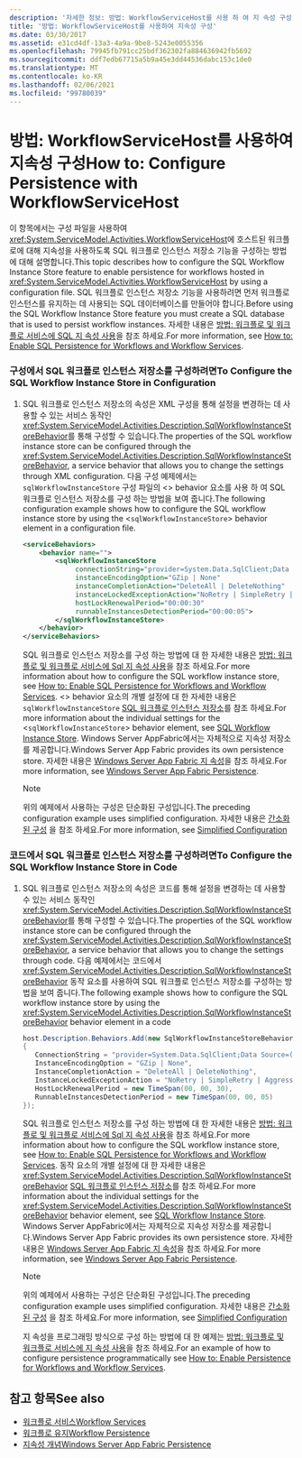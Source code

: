 ```yaml
---
description: '자세한 정보: 방법: WorkflowServiceHost를 사용 하 여 지 속성 구성'
title: '방법: WorkflowServiceHost를 사용하여 지속성 구성'
ms.date: 03/30/2017
ms.assetid: e31cd4df-13a3-4a9a-9be8-5243e0055356
ms.openlocfilehash: 79945fb791cc25bdf362302fa884636942fb5692
ms.sourcegitcommit: ddf7edb67715a5b9a45e3dd44536dabc153c1de0
ms.translationtype: MT
ms.contentlocale: ko-KR
ms.lasthandoff: 02/06/2021
ms.locfileid: "99780039"
---
```

# <a name="how-to-configure-persistence-with-workflowservicehost"></a><span data-ttu-id="d4db4-103">방법: WorkflowServiceHost를 사용하여 지속성 구성</span><span class="sxs-lookup"><span data-stu-id="d4db4-103">How to: Configure Persistence with WorkflowServiceHost</span></span>

<span data-ttu-id="d4db4-104">이 항목에서는 구성 파일을 사용하여 <xref:System.ServiceModel.Activities.WorkflowServiceHost>에 호스트된 워크플로에 대해 지속성을 사용하도록 SQL 워크플로 인스턴스 저장소 기능을 구성하는 방법에 대해 설명합니다.</span><span class="sxs-lookup"><span data-stu-id="d4db4-104">This topic describes how to configure the SQL Workflow Instance Store feature to enable persistence for workflows hosted in <xref:System.ServiceModel.Activities.WorkflowServiceHost> by using a configuration file.</span></span> <span data-ttu-id="d4db4-105">SQL 워크플로 인스턴스 저장소 기능을 사용하려면 먼저 워크플로 인스턴스를 유지하는 데 사용되는 SQL 데이터베이스를 만들어야 합니다.</span><span class="sxs-lookup"><span data-stu-id="d4db4-105">Before using the SQL Workflow Instance Store feature you must create a SQL database that is used to persist workflow instances.</span></span> <span data-ttu-id="d4db4-106">자세한 내용은 [방법: 워크플로 및 워크플로 서비스에 SQL 지 속성 사용](../../windows-workflow-foundation/how-to-enable-sql-persistence-for-workflows-and-workflow-services.md)을 참조 하세요.</span><span class="sxs-lookup"><span data-stu-id="d4db4-106">For more information, see [How to: Enable SQL Persistence for Workflows and Workflow Services](../../windows-workflow-foundation/how-to-enable-sql-persistence-for-workflows-and-workflow-services.md).</span></span>  
  
### <a name="to-configure-the-sql-workflow-instance-store-in-configuration"></a><span data-ttu-id="d4db4-107">구성에서 SQL 워크플로 인스턴스 저장소를 구성하려면</span><span class="sxs-lookup"><span data-stu-id="d4db4-107">To Configure the SQL Workflow Instance Store in Configuration</span></span>  
  
1. <span data-ttu-id="d4db4-108">SQL 워크플로 인스턴스 저장소의 속성은 XML 구성을 통해 설정을 변경하는 데 사용할 수 있는 서비스 동작인 <xref:System.ServiceModel.Activities.Description.SqlWorkflowInstanceStoreBehavior>를 통해 구성할 수 있습니다.</span><span class="sxs-lookup"><span data-stu-id="d4db4-108">The properties of the SQL workflow instance store can be configured through the <xref:System.ServiceModel.Activities.Description.SqlWorkflowInstanceStoreBehavior>, a service behavior that allows you to change the settings through XML configuration.</span></span> <span data-ttu-id="d4db4-109">다음 구성 예제에서는 `sqlWorkflowInstanceStore` 구성 파일의 <> behavior 요소를 사용 하 여 SQL 워크플로 인스턴스 저장소를 구성 하는 방법을 보여 줍니다.</span><span class="sxs-lookup"><span data-stu-id="d4db4-109">The following configuration example shows how to configure the SQL workflow instance store by using the <`sqlWorkflowInstanceStore`> behavior element in a configuration file.</span></span>  
  
    ```xml  
    <serviceBehaviors>  
        <behavior name="">  
            <sqlWorkflowInstanceStore
                 connectionString="provider=System.Data.SqlClient;Data Source=(local);Initial Catalog=DefaultPersistenceProviderDb;Integrated Security=True;Async=true"  
                 instanceEncodingOption="GZip | None"  
                 instanceCompletionAction="DeleteAll | DeleteNothing"  
                 instanceLockedExceptionAction="NoRetry | SimpleRetry | AggressiveRetry"  
                 hostLockRenewalPeriod="00:00:30"
                 runnableInstancesDetectionPeriod="00:00:05">  
            </sqlWorkflowInstanceStore>  
        </behavior>  
    </serviceBehaviors>  
    ```  
  
     <span data-ttu-id="d4db4-110">SQL 워크플로 인스턴스 저장소를 구성 하는 방법에 대 한 자세한 내용은 [방법: 워크플로 및 워크플로 서비스에 Sql 지 속성 사용](../../windows-workflow-foundation/how-to-enable-sql-persistence-for-workflows-and-workflow-services.md)을 참조 하세요.</span><span class="sxs-lookup"><span data-stu-id="d4db4-110">For more information about how to configure the SQL workflow instance store, see [How to: Enable SQL Persistence for Workflows and Workflow Services](../../windows-workflow-foundation/how-to-enable-sql-persistence-for-workflows-and-workflow-services.md).</span></span> <span data-ttu-id="d4db4-111"><> behavior 요소의 개별 설정에 대 한 자세한 내용은 `sqlWorkflowInstanceStore` [SQL 워크플로 인스턴스 저장소](../../windows-workflow-foundation/sql-workflow-instance-store.md)를 참조 하세요.</span><span class="sxs-lookup"><span data-stu-id="d4db4-111">For more information about the individual settings for the <`sqlWorkflowInstanceStore`> behavior element, see [SQL Workflow Instance Store](../../windows-workflow-foundation/sql-workflow-instance-store.md).</span></span> <span data-ttu-id="d4db4-112">Windows Server AppFabric에서는 자체적으로 지속성 저장소를 제공합니다.</span><span class="sxs-lookup"><span data-stu-id="d4db4-112">Windows Server App Fabric provides its own persistence store.</span></span> <span data-ttu-id="d4db4-113">자세한 내용은 [Windows Server App Fabric 지 속성](/previous-versions/appfabric/ee677272(v=azure.10))을 참조 하세요.</span><span class="sxs-lookup"><span data-stu-id="d4db4-113">For more information, see [Windows Server App Fabric Persistence](/previous-versions/appfabric/ee677272(v=azure.10)).</span></span>  
  
    > [!NOTE]
    > <span data-ttu-id="d4db4-114">위의 예제에서 사용하는 구성은 단순화된 구성입니다.</span><span class="sxs-lookup"><span data-stu-id="d4db4-114">The preceding configuration example uses simplified configuration.</span></span> <span data-ttu-id="d4db4-115">자세한 내용은 [간소화 된 구성](../simplified-configuration.md) 을 참조 하세요.</span><span class="sxs-lookup"><span data-stu-id="d4db4-115">For more information, see [Simplified Configuration](../simplified-configuration.md)</span></span>  
  
### <a name="to-configure-the-sql-workflow-instance-store-in-code"></a><span data-ttu-id="d4db4-116">코드에서 SQL 워크플로 인스턴스 저장소를 구성하려면</span><span class="sxs-lookup"><span data-stu-id="d4db4-116">To Configure the SQL Workflow Instance Store in Code</span></span>  
  
1. <span data-ttu-id="d4db4-117">SQL 워크플로 인스턴스 저장소의 속성은 코드를 통해 설정을 변경하는 데 사용할 수 있는 서비스 동작인 <xref:System.ServiceModel.Activities.Description.SqlWorkflowInstanceStoreBehavior>를 통해 구성할 수 있습니다.</span><span class="sxs-lookup"><span data-stu-id="d4db4-117">The properties of the SQL workflow instance store can be configured through the <xref:System.ServiceModel.Activities.Description.SqlWorkflowInstanceStoreBehavior>, a service behavior that allows you to change the settings through code.</span></span> <span data-ttu-id="d4db4-118">다음 예제에서는 코드에서 <xref:System.ServiceModel.Activities.Description.SqlWorkflowInstanceStoreBehavior> 동작 요소를 사용하여 SQL 워크플로 인스턴스 저장소를 구성하는 방법을 보여 줍니다.</span><span class="sxs-lookup"><span data-stu-id="d4db4-118">The following example shows how to configure the SQL workflow instance store by using the <xref:System.ServiceModel.Activities.Description.SqlWorkflowInstanceStoreBehavior> behavior element in a code</span></span>  
  
    ```csharp  
    host.Description.Behaviors.Add(new SqlWorkflowInstanceStoreBehavior  
    {  
       ConnectionString = "provider=System.Data.SqlClient;Data Source=(local);Initial Catalog=DefaultPersistenceProviderDb;Integrated Security=True;Async=true",  
       InstanceEncodingOption = "GZip | None",  
       InstanceCompletionAction = "DeleteAll | DeleteNothing",  
       InstanceLockedExceptionAction = "NoRetry | SimpleRetry | AggressiveRetry",  
       HostLockRenewalPeriod = new TimeSpan(00, 00, 30),  
       RunnableInstancesDetectionPeriod = new TimeSpan(00, 00, 05)  
    });  
    ```  
  
     <span data-ttu-id="d4db4-119">SQL 워크플로 인스턴스 저장소를 구성 하는 방법에 대 한 자세한 내용은 [방법: 워크플로 및 워크플로 서비스에 Sql 지 속성 사용](../../windows-workflow-foundation/how-to-enable-sql-persistence-for-workflows-and-workflow-services.md)을 참조 하세요.</span><span class="sxs-lookup"><span data-stu-id="d4db4-119">For more information about how to configure the SQL workflow instance store, see [How to: Enable SQL Persistence for Workflows and Workflow Services](../../windows-workflow-foundation/how-to-enable-sql-persistence-for-workflows-and-workflow-services.md).</span></span> <span data-ttu-id="d4db4-120">동작 요소의 개별 설정에 대 한 자세한 내용은 <xref:System.ServiceModel.Activities.Description.SqlWorkflowInstanceStoreBehavior> [SQL 워크플로 인스턴스 저장소](../../windows-workflow-foundation/sql-workflow-instance-store.md)를 참조 하세요.</span><span class="sxs-lookup"><span data-stu-id="d4db4-120">For more information about the individual settings for the <xref:System.ServiceModel.Activities.Description.SqlWorkflowInstanceStoreBehavior> behavior element, see [SQL Workflow Instance Store](../../windows-workflow-foundation/sql-workflow-instance-store.md).</span></span> <span data-ttu-id="d4db4-121">Windows Server AppFabric에서는 자체적으로 지속성 저장소를 제공합니다.</span><span class="sxs-lookup"><span data-stu-id="d4db4-121">Windows Server App Fabric provides its own persistence store.</span></span> <span data-ttu-id="d4db4-122">자세한 내용은 [Windows Server App Fabric 지 속성](/previous-versions/appfabric/ee677272(v=azure.10))을 참조 하세요.</span><span class="sxs-lookup"><span data-stu-id="d4db4-122">For more information, see [Windows Server App Fabric Persistence](/previous-versions/appfabric/ee677272(v=azure.10)).</span></span>  
  
    > [!NOTE]
    > <span data-ttu-id="d4db4-123">위의 예제에서 사용하는 구성은 단순화된 구성입니다.</span><span class="sxs-lookup"><span data-stu-id="d4db4-123">The preceding configuration example uses simplified configuration.</span></span> <span data-ttu-id="d4db4-124">자세한 내용은 [간소화 된 구성](../simplified-configuration.md) 을 참조 하세요.</span><span class="sxs-lookup"><span data-stu-id="d4db4-124">For more information, see [Simplified Configuration](../simplified-configuration.md)</span></span>  
  
     <span data-ttu-id="d4db4-125">지 속성을 프로그래밍 방식으로 구성 하는 방법에 대 한 예제는 [방법: 워크플로 및 워크플로 서비스에 지 속성 사용](../../windows-workflow-foundation/how-to-enable-persistence-for-workflows-and-workflow-services.md)을 참조 하세요.</span><span class="sxs-lookup"><span data-stu-id="d4db4-125">For an example of how to configure persistence programmatically see [How to: Enable Persistence for Workflows and Workflow Services](../../windows-workflow-foundation/how-to-enable-persistence-for-workflows-and-workflow-services.md).</span></span>  
  
## <a name="see-also"></a><span data-ttu-id="d4db4-126">참고 항목</span><span class="sxs-lookup"><span data-stu-id="d4db4-126">See also</span></span>

- [<span data-ttu-id="d4db4-127">워크플로 서비스</span><span class="sxs-lookup"><span data-stu-id="d4db4-127">Workflow Services</span></span>](workflow-services.md)
- [<span data-ttu-id="d4db4-128">워크플로 유지</span><span class="sxs-lookup"><span data-stu-id="d4db4-128">Workflow Persistence</span></span>](../../windows-workflow-foundation/workflow-persistence.md)
- <span data-ttu-id="d4db4-129">[지속성 개념](/previous-versions/appfabric/ee677272(v=azure.10))</span><span class="sxs-lookup"><span data-stu-id="d4db4-129">[Windows Server App Fabric Persistence](/previous-versions/appfabric/ee677272(v=azure.10))</span></span>
